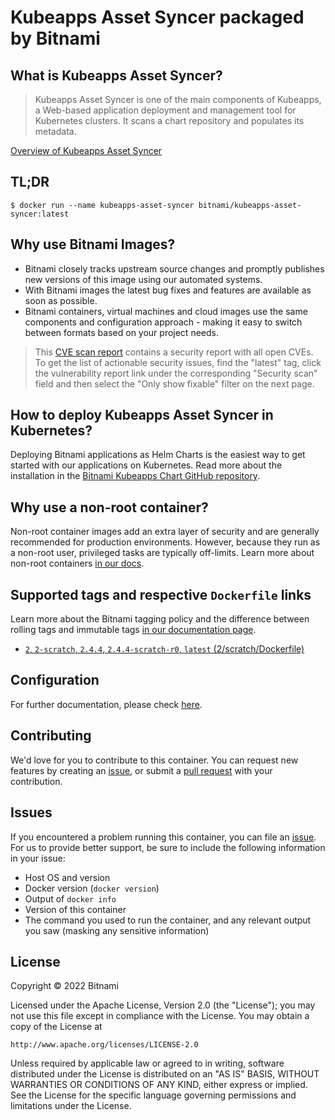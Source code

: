 # Kubeapps Asset Syncer packaged by Bitnami

## What is Kubeapps Asset Syncer?

> Kubeapps Asset Syncer is one of the main components of Kubeapps, a Web-based application deployment and management tool for Kubernetes clusters. It scans a chart repository and populates its metadata.

[Overview of Kubeapps Asset Syncer](https://github.com/kubeapps/kubeapps)



## TL;DR

```console
$ docker run --name kubeapps-asset-syncer bitnami/kubeapps-asset-syncer:latest
```

## Why use Bitnami Images?

* Bitnami closely tracks upstream source changes and promptly publishes new versions of this image using our automated systems.
* With Bitnami images the latest bug fixes and features are available as soon as possible.
* Bitnami containers, virtual machines and cloud images use the same components and configuration approach - making it easy to switch between formats based on your project needs.


> This [CVE scan report](https://quay.io/repository/bitnami/kubeapps-asset-syncer?tab=tags) contains a security report with all open CVEs. To get the list of actionable security issues, find the "latest" tag, click the vulnerability report link under the corresponding "Security scan" field and then select the "Only show fixable" filter on the next page.

## How to deploy Kubeapps Asset Syncer in Kubernetes?

Deploying Bitnami applications as Helm Charts is the easiest way to get started with our applications on Kubernetes. Read more about the installation in the [Bitnami Kubeapps Chart GitHub repository](https://github.com/bitnami/charts/tree/master/bitnami/kubeapps).

## Why use a non-root container?

Non-root container images add an extra layer of security and are generally recommended for production environments. However, because they run as a non-root user, privileged tasks are typically off-limits. Learn more about non-root containers [in our docs](https://docs.bitnami.com/tutorials/work-with-non-root-containers/).

## Supported tags and respective `Dockerfile` links

Learn more about the Bitnami tagging policy and the difference between rolling tags and immutable tags [in our documentation page](https://docs.bitnami.com/tutorials/understand-rolling-tags-containers/).


* [`2`, `2-scratch`, `2.4.4`, `2.4.4-scratch-r0`, `latest` (2/scratch/Dockerfile)](https://github.com/bitnami/bitnami-docker-kubeapps-asset-syncer/blob/2.4.4-scratch-r0/2/scratch/Dockerfile)

## Configuration

For further documentation, please check [here](https://github.com/kubeapps/kubeapps/tree/master/cmd/asset-syncer).

## Contributing

We'd love for you to contribute to this container. You can request new features by creating an [issue](https://github.com/bitnami/bitnami-docker-kubeapps-asset-syncer/issues), or submit a [pull request](https://github.com/bitnami/bitnami-docker-kubeapps-asset-syncer/pulls) with your contribution.

## Issues

If you encountered a problem running this container, you can file an [issue](https://github.com/bitnami/bitnami-docker-kubeapps-asset-syncer/issues/new). For us to provide better support, be sure to include the following information in your issue:

- Host OS and version
- Docker version (`docker version`)
- Output of `docker info`
- Version of this container
- The command you used to run the container, and any relevant output you saw (masking any sensitive information)

## License

Copyright &copy; 2022 Bitnami

Licensed under the Apache License, Version 2.0 (the "License");
you may not use this file except in compliance with the License.
You may obtain a copy of the License at

    http://www.apache.org/licenses/LICENSE-2.0

Unless required by applicable law or agreed to in writing, software
distributed under the License is distributed on an "AS IS" BASIS,
WITHOUT WARRANTIES OR CONDITIONS OF ANY KIND, either express or implied.
See the License for the specific language governing permissions and
limitations under the License.
